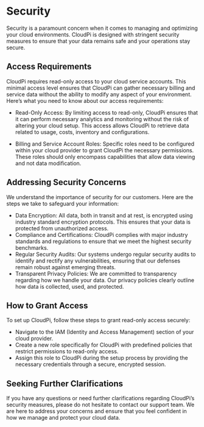 # Security
Security is a paramount concern when it comes to managing and optimizing your cloud 
environments. CloudPi is designed with stringent security measures to ensure that your data 
remains safe and your operations stay secure.
## Access Requirements
CloudPi requires read-only access to your cloud service accounts. This minimal access level 
ensures that CloudPi can gather necessary billing and service data without the ability to 
modify any aspect of your environment. Here’s what you need to know about our access 
requirements:

- Read-Only Access: By limiting access to read-only, CloudPi ensures that it can 
perform necessary analytics and monitoring without the risk of altering your cloud 
setup. This access allows CloudPi to retrieve data related to usage, costs, inventory 
and configurations.

- Billing and Service Account Roles: Specific roles need to be configured within your 
cloud provider to grant CloudPi the necessary permissions. These roles should only 
encompass capabilities that allow data viewing and not data modification.

## Addressing Security Concerns
We understand the importance of security for our customers. Here are the steps we take to 
safeguard your information:
- Data Encryption: All data, both in transit and at rest, is encrypted using industry standard encryption protocols. This ensures that your data is protected from 
unauthorized access.
- Compliance and Certifications: CloudPi complies with major industry standards and 
regulations to ensure that we meet the highest security benchmarks.
- Regular Security Audits: Our systems undergo regular security audits to identify and 
rectify any vulnerabilities, ensuring that our defenses remain robust against 
emerging threats.
- Transparent Privacy Policies: We are committed to transparency regarding how we 
handle your data. Our privacy policies clearly outline how data is collected, used, and 
protected.

## How to Grant Access
To set up CloudPi, follow these steps to grant read-only access securely:
- Navigate to the IAM (Identity and Access Management) section of your cloud 
provider.
- Create a new role specifically for CloudPi with predefined policies that restrict 
permissions to read-only access.
- Assign this role to CloudPi during the setup process by providing the necessary 
credentials through a secure, encrypted session.

## Seeking Further Clarifications
If you have any questions or need further clarifications regarding CloudPi’s security 
measures, please do not hesitate to contact our support team. We are here to address your 
concerns and ensure that you feel confident in how we manage and protect your cloud 
data.
